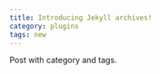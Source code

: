 ```yaml
---
title: Introducing Jekyll archives!
category: plugins
tags: new
---
```


Post with category and tags.
